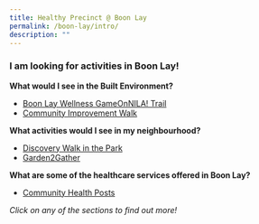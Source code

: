 ```yaml
---
title: Healthy Precinct @ Boon Lay
permalink: /boon-lay/intro/
description: ""
---
```

### **I am looking for activities in Boon Lay!**

**What would I see in the Built Environment?**
* [Boon Lay Wellness GameOnNILA! Trail](/boon-lay/gameonnila/)
* [Community Improvement Walk](/boon-lay/ciw)

**What activities would I see in my neighbourhood?**
* [Discovery Walk in the Park](/boon-lay/discoverywalk/)
* [Garden2Gather](/boon-lay/g2g)

**What are some of the healthcare services offered in Boon Lay?**
* [Community Health Posts](/boon-lay/chp/)

*Click on any of the sections to find out more!*